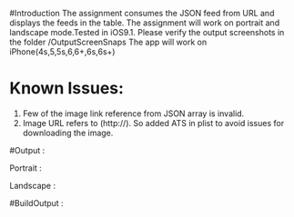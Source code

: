 #Introduction
    The assignment consumes the JSON feed from URL and displays the feeds in the table.
    The assignment will work on portrait and landscape mode.Tested in iOS9.1. Please verify the output screenshots in the folder /OutputScreenSnaps
    The app will work on iPhone(4s,5,5s,6,6+,6s,6s+)

# Known Issues:

1. Few of the image link reference from JSON array is invalid.
2. Image URL refers to (http://). So added ATS in plist to avoid issues for downloading the image.

#Output :

Portrait :

Landscape :

#BuildOutput :